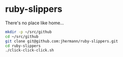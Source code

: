ruby-slippers
=============

There's no place like home…

```sh
mkdir -p ~/src/github
cd ~/src/github
git clone git@github.com:jhermann/ruby-slippers.git
cd ruby-slippers
./click-click-click.sh
```
